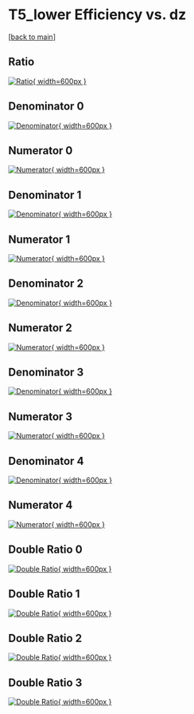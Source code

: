 # T5_lower Efficiency vs. dz

[[back to main](./)]



## Ratio

[![Ratio](../mtv/var/T5_lower_vtr_13_1_eff_dz.png){ width=600px }](../mtv/var/T5_lower_vtr_13_1_eff_dz.pdf)

## Denominator 0

[![Denominator](../mtv/den/T5_lower_vtr_13_1_eff_dz_den0.png){ width=600px }](../mtv/den/T5_lower_vtr_13_1_eff_dz_den0.pdf)

## Numerator 0

[![Numerator](../mtv/num/T5_lower_vtr_13_1_eff_dz_num0.png){ width=600px }](../mtv/num/T5_lower_vtr_13_1_eff_dz_num0.pdf)

## Denominator 1

[![Denominator](../mtv/den/T5_lower_vtr_13_1_eff_dz_den1.png){ width=600px }](../mtv/den/T5_lower_vtr_13_1_eff_dz_den1.pdf)

## Numerator 1

[![Numerator](../mtv/num/T5_lower_vtr_13_1_eff_dz_num1.png){ width=600px }](../mtv/num/T5_lower_vtr_13_1_eff_dz_num1.pdf)

## Denominator 2

[![Denominator](../mtv/den/T5_lower_vtr_13_1_eff_dz_den2.png){ width=600px }](../mtv/den/T5_lower_vtr_13_1_eff_dz_den2.pdf)

## Numerator 2

[![Numerator](../mtv/num/T5_lower_vtr_13_1_eff_dz_num2.png){ width=600px }](../mtv/num/T5_lower_vtr_13_1_eff_dz_num2.pdf)

## Denominator 3

[![Denominator](../mtv/den/T5_lower_vtr_13_1_eff_dz_den3.png){ width=600px }](../mtv/den/T5_lower_vtr_13_1_eff_dz_den3.pdf)

## Numerator 3

[![Numerator](../mtv/num/T5_lower_vtr_13_1_eff_dz_num3.png){ width=600px }](../mtv/num/T5_lower_vtr_13_1_eff_dz_num3.pdf)

## Denominator 4

[![Denominator](../mtv/den/T5_lower_vtr_13_1_eff_dz_den4.png){ width=600px }](../mtv/den/T5_lower_vtr_13_1_eff_dz_den4.pdf)

## Numerator 4

[![Numerator](../mtv/num/T5_lower_vtr_13_1_eff_dz_num4.png){ width=600px }](../mtv/num/T5_lower_vtr_13_1_eff_dz_num4.pdf)

## Double Ratio 0

[![Double Ratio](../mtv/ratio/T5_lower_vtr_13_1_eff_dz_ratio0.png){ width=600px }](../mtv/ratio/T5_lower_vtr_13_1_eff_dz_ratio0.pdf)

## Double Ratio 1

[![Double Ratio](../mtv/ratio/T5_lower_vtr_13_1_eff_dz_ratio1.png){ width=600px }](../mtv/ratio/T5_lower_vtr_13_1_eff_dz_ratio1.pdf)

## Double Ratio 2

[![Double Ratio](../mtv/ratio/T5_lower_vtr_13_1_eff_dz_ratio2.png){ width=600px }](../mtv/ratio/T5_lower_vtr_13_1_eff_dz_ratio2.pdf)

## Double Ratio 3

[![Double Ratio](../mtv/ratio/T5_lower_vtr_13_1_eff_dz_ratio3.png){ width=600px }](../mtv/ratio/T5_lower_vtr_13_1_eff_dz_ratio3.pdf)

